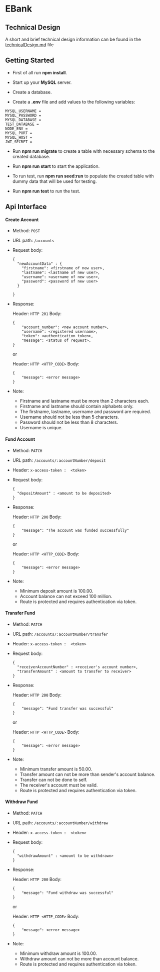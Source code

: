 # EBank

## Technical Design
A short and brief technical design information can  be found in the [technicalDesign.md](/technicalDesign.md)
 file

## Getting Started
  - First of all run **npm install**.

  - Start up your **MySQL** server.

  - Create a database.

  - Create a **.env** file and add values to the following variables:
```
MYSQL_USERNAME =
MYSQL_PASSWORD = 
MYSQL_DATABASE = 
TEST_DATABASE = 
NODE_ENV = 
MYSQL_PORT = 
MYSQL_HOST = 
JWT_SECRET = 
```

  - Run **npm run migrate** to create a table with necessary schema to the created database.

  - Run **npm run start** to start the application.

  - To run test, run **npm run seed:run** to populate the created table with dummy data that will be used for testing.

  - Run **npm run test** to run the test.




## Api Interface
#### Create Account

  - Method: `POST`
  - URL path: `/accounts`
  - Request body:

    ```
    {
      "newAccountData" : {
        "firstname": <firstname of new user>,
        "lastname": <lastname of new user>,
        "username": <username of new user>,
        "password": <password of new user>
      }
        
    }
    ```

  - Response:

    Header: `HTTP 201`
    Body:
      ```
      {
          "account_number": <new account number>,
          "username": <registered username>,
          "token": <authentication token>,
          "message": <status of request>,
      }
      ```
    or

    Header: `HTTP <HTTP_CODE>`
    Body:

      ```
      {
          "message": <error message>
      }
      ```

  - Note:

    - Firstname and lastname must be more than 2 characters each.
    - Firstname and lastname should contain alphabets only.
    - The firstname, lastname, username and password are required.
    - Username should not be less than 5 characters.
    - Password should not be less than 8 characters.
    - Username is unique.


#### Fund Account

  - Method: `PATCH`
  - URL path: `/accounts/:accountNumber/deposit`
  - Header: `x-access-token :  <token>`
  - Request body:

    ```
    {
      "depositAmount" : <amount to be deposited>
    }
    ```

  - Response:

    Header: `HTTP 200`
    Body:
      ```
      {
          "message": "The account was funded successfully"
      }
      ```
    or

    Header: `HTTP <HTTP_CODE>`
    Body:

      ```
      {
          "message": <error message>
      }
      ```

  - Note:

    - Minimum deposit amount is 100.00.
    - Account balance can not exceed 100 million.
    - Route is protected and requires authentication via token.


#### Transfer Fund

  - Method: `PATCH`
  - URL path: `/accounts/:accountNumber/transfer`
  - Header: `x-access-token :  <token>`
  - Request body:

    ```
    {
      "receiverAccountNumber" : <receiver's account number>,
      "transferAmount" : <amount to transfer to receiver>
    }
    ```

  - Response:

    Header: `HTTP 200`
    Body:
      ```
      {
          "message": "Fund transfer was successful"
      }
      ```
    or

    Header: `HTTP <HTTP_CODE>`
    Body:

      ```
      {
          "message": <error message>
      }
      ```

  - Note:

    - Minimum transfer amount is 50.00.
    - Transfer amount can not be more than sender's account balance.
    - Transfer can not be done to self.
    - The receiver's account must be valid.
    - Route is protected and requires authentication via token.


#### Withdraw Fund

  - Method: `PATCH`
  - URL path: `/accounts/:accountNumber/withdraw`
  - Header: `x-access-token :  <token>`
  - Request body:

    ```
    {
      "withdrawAmount" : <amount to be withdrawn>
    }
    ```

  - Response:

    Header: `HTTP 200`
    Body:
      ```
      {
          "message": "Fund withdraw was successful"
      }
      ```
    or

    Header: `HTTP <HTTP_CODE>`
    Body:

      ```
      {
          "message": <error message>
      }
      ```

  - Note:

    - Minimum withdraw amount is 100.00.
    - Withdraw amount can not be more than account balance.
    - Route is protected and requires authentication via token.
    
